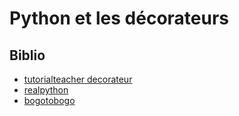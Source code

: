 # Python et les décorateurs

## Biblio

- [tutorialteacher decorateur](https://www.tutorialsteacher.com/python/property-decorator)
- [realpython](https://realpython.com/primer-on-python-decorators/)
- [bogotobogo](https://www.bogotobogo.com/python/python_decorators.php)
